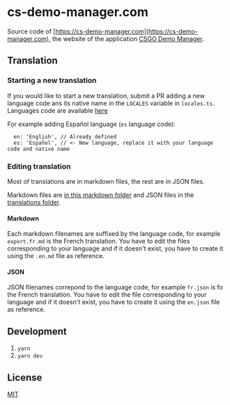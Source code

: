 # cs-demo-manager.com

Source code of [https://cs-demo-manager.com](https://cs-demo-manager.com), the website of the application [CSGO Demo Manager](https://github.com/akiver/csgo-demos-manager).

## Translation

### Starting a new translation

If you would like to start a new translation, submit a PR adding a new language code ans its native name in the `LOCALES` variable in `locales.ts`.
Languages code are available [here](https://en.wikipedia.org/wiki/List_of_ISO_639-1_codes)

For example adding Español language (`es` language code):

```
  en: 'English', // Already defined
  es: 'Español', // <- New language, replace it with your language code and native name
```

### Editing translation

Most of translations are in markdown files, the rest are in JSON files.

Markdown files are [in this markdown folder](https://github.com/akiver/csgo-demos-manager.com/blob/main/src/markdown) and JSON files in the [translations folder](https://github.com/akiver/csgo-demos-manager.com/blob/main/src/translations).

#### Markdown

Each markdown filenames are suffixed by the language code, for example `export.fr.md` is the French translation.
You have to edit the files corresponding to your language and if it doesn't exist, you have to create it using the `.en.md` file as reference.

#### JSON

JSON filenames correpond to the language code, for example `fr.json` is fo the French translation.
You have to edit the file corresponding to your language and if it doesn't exist, you have to create it using the `en.json` file as reference.

## Development

1. `yarn`
2. `yarn dev`

## License

[MIT](https://github.com/akiver/csgo-demos-manager.com/blob/main/LICENSE)
